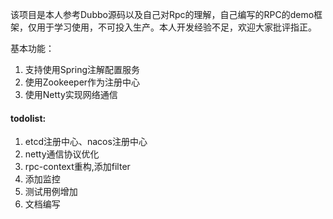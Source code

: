 该项目是本人参考Dubbo源码以及自己对Rpc的理解，自己编写的RPC的demo框架，仅用于学习使用，不可投入生产。本人开发经验不足，欢迎大家批评指正。

基本功能：

1. 支持使用Spring注解配置服务
2. 使用Zookeeper作为注册中心
3. 使用Netty实现网络通信

#### todolist:
1. etcd注册中心、nacos注册中心
2. netty通信协议优化
3. rpc-context重构,添加filter
4. 添加监控
5. 测试用例增加
4. 文档编写
